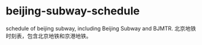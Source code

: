 # beijing-subway-schedule
schedule of beijing subway, including Beijing Subway and BJMTR. 北京地铁时刻表，包含北京地铁和京港地铁。

